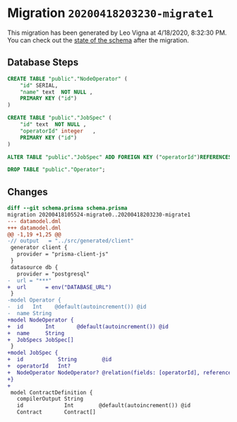 # Migration `20200418203230-migrate1`

This migration has been generated by Leo Vigna at 4/18/2020, 8:32:30 PM.
You can check out the [state of the schema](./schema.prisma) after the migration.

## Database Steps

```sql
CREATE TABLE "public"."NodeOperator" (
    "id" SERIAL,
    "name" text  NOT NULL ,
    PRIMARY KEY ("id")
) 

CREATE TABLE "public"."JobSpec" (
    "id" text  NOT NULL ,
    "operatorId" integer   ,
    PRIMARY KEY ("id")
) 

ALTER TABLE "public"."JobSpec" ADD FOREIGN KEY ("operatorId")REFERENCES "public"."NodeOperator"("id") ON DELETE SET NULL  ON UPDATE CASCADE

DROP TABLE "public"."Operator";
```

## Changes

```diff
diff --git schema.prisma schema.prisma
migration 20200418105524-migrate0..20200418203230-migrate1
--- datamodel.dml
+++ datamodel.dml
@@ -1,19 +1,25 @@
-// output   = "../src/generated/client"
 generator client {
   provider = "prisma-client-js"
 }
 datasource db {
   provider = "postgresql"
-  url = "***"
+  url      = env("DATABASE_URL")
 }
-model Operator {
-  id   Int    @default(autoincrement()) @id
-  name String
+model NodeOperator {
+  id       Int       @default(autoincrement()) @id
+  name     String
+  JobSpecs JobSpec[]
 }
+model JobSpec {
+  id           String        @id
+  operatorId   Int?
+  NodeOperator NodeOperator? @relation(fields: [operatorId], references: [id])
+}
+
 model ContractDefinition {
   compilerOutput String
   id             Int        @default(autoincrement()) @id
   Contract       Contract[]
```


